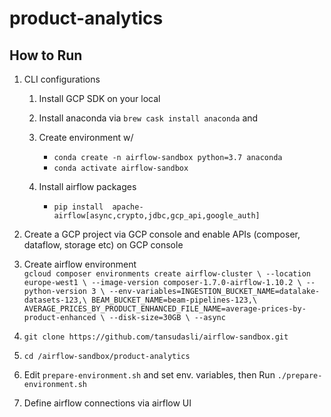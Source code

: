 # product-analytics


## How to Run


1. CLI configurations
   1. Install GCP SDK on your local
   2. Install anaconda via `brew cask install anaconda` and 
    1. Create environment w/ 
        - `conda create -n airflow-sandbox python=3.7 anaconda`
        - `conda activate airflow-sandbox`
    
    2. Install airflow packages 
       - `pip install  apache-airflow[async,crypto,jdbc,gcp_api,google_auth]`

2. Create a GCP project via GCP console and enable APIs (composer, dataflow, storage etc) on GCP console
3. Create airflow environment <br>
`gcloud composer environments create airflow-cluster \
                             --location europe-west1 \
                             --image-version composer-1.7.0-airflow-1.10.2 \
                             --python-version 3 \
                             --env-variables=INGESTION_BUCKET_NAME=datalake-datasets-123,\
                                             BEAM_BUCKET_NAME=beam-pipelines-123,\
                                             AVERAGE_PRICES_BY_PRODUCT_ENHANCED_FILE_NAME=average-prices-by-product-enhanced \
                             --disk-size=30GB \
                             --async`

3. `git clone https://github.com/tansudasli/airflow-sandbox.git`
4. `cd /airflow-sandbox/product-analytics`
5. Edit `prepare-environment.sh` and set env. variables, then Run `./prepare-environment.sh`
6. Define airflow connections via airflow UI

